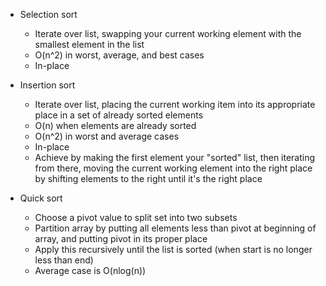 * Selection sort
    - Iterate over list, swapping your current working element with the smallest element in the list
    - O(n^2) in worst, average, and best cases
    - In-place

* Insertion sort
    - Iterate over list, placing the current working item into its appropriate place in a set of already sorted elements
    - O(n) when elements are already sorted
    - O(n^2) in worst and average cases
    - In-place
    - Achieve by making the first element your "sorted" list, then iterating from there, moving the current working element into the right place by shifting elements to the right until it's the right place

* Quick sort
    - Choose a pivot value to split set into two subsets
    - Partition array by putting all elements less than pivot at beginning of array, and putting pivot in its proper place
    - Apply this recursively until the list is sorted (when start is no longer less than end)
    - Average case is O(nlog(n))